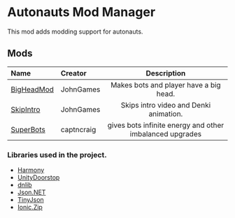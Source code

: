 # Autonauts Mod Manager
This mod adds modding support for autonauts.

## Mods
|Name|Creator|Description|
|:-|:-|:-:|
|[BigHeadMod](https://github.com/JohnGames/BigHeadMod/releases)|JohnGames|Makes bots and player have a big head.|
|[SkipIntro](https://github.com/JohnGames/SkipIntro/releases)|JohnGames|Skips intro video and Denki animation.|
|[SuperBots](https://github.com/captncraig/AutonautsMods/releases/tag/superbots-1.0.1)|captncraig|gives bots infinite energy and other imbalanced upgrades|


### Libraries used in the project.
- [Harmony](https://github.com/pardeike/Harmony/wiki/Utilities)
- [UnityDoorstop](https://github.com/NeighTools/UnityDoorstop)
- [dnlib](https://github.com/0xd4d/dnlib)
- [Json.NET](https://www.newtonsoft.com/json)
- [TinyJson](https://github.com/zanders3/json)
- [Ionic.Zip](https://archive.codeplex.com/?p=dotnetzip)
